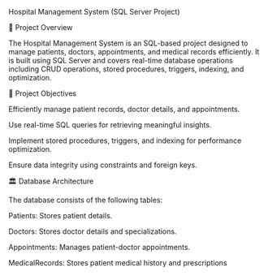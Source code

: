 Hospital Management System (SQL Server Project)

📌 Project Overview

The Hospital Management System is an SQL-based project designed to manage patients, doctors, appointments, and medical records efficiently. It is built using SQL Server and covers real-time database operations including CRUD operations, stored procedures, triggers, indexing, and optimization.

🎯 Project Objectives

Efficiently manage patient records, doctor details, and appointments.

Use real-time SQL queries for retrieving meaningful insights.

Implement stored procedures, triggers, and indexing for performance optimization.

Ensure data integrity using constraints and foreign keys.

🏛️ Database Architecture

The database consists of the following tables:

Patients: Stores patient details.

Doctors: Stores doctor details and specializations.

Appointments: Manages patient-doctor appointments.

MedicalRecords: Stores patient medical history and prescriptions
